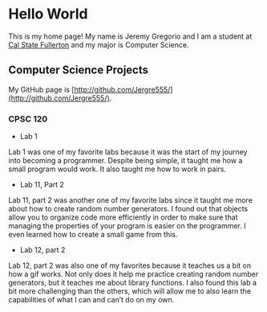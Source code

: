 # Hello World

This is my home page! My name is Jeremy Gregorio and I am a student at [Cal State Fullerton](http://www.fullerton.edu/) and my major is Computer Science.

## Computer Science Projects

My GitHub page is [http://github.com/Jergre555/](http://github.com/Jergre555/).

### CPSC 120

* Lab 1

Lab 1 was one of my favorite labs because it was the start of my journey into becoming a programmer. Despite being simple, it taught me how a small program would work. It also taught me how to work in pairs.

* Lab 11, Part 2

Lab 11, part 2 was another one of my favorite labs since it taught me more about how to create random number generators. I found out that objects allow you to organize code more efficiently in order to make sure that managing the properties of your program is easier on the programmer. I even learned how to create a small game from this.

* Lab 12, part 2

Lab 12, part 2 was also one of my favorites because it teaches us a bit on how a gif works. Not only does it help me practice creating random number generators, but it teaches me about library functions. I also found this lab a bit more challenging than the others, which will allow me to also learn the capabilities of what I can and can’t do on my own.

